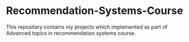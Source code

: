 # Recommendation-Systems-Course
This repository contains my projects which implemented as part of Advanced topics in recommendation systems course.
